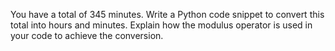 You have a total of 345 minutes. Write a Python code snippet to convert this total into hours and minutes. Explain how the modulus operator is used in your code to achieve the conversion.